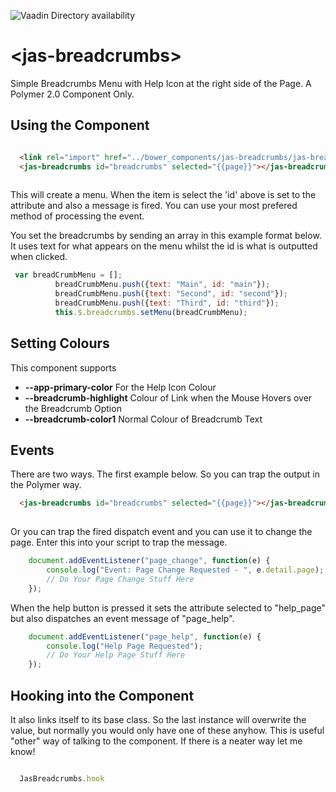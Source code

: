 ![Vaadin Directory availability](https://img.shields.io/badge/Vaadin%20Directory-available-green.svg?style=flat-square&colorB=00b4f0&link=https://vaadin.com/directory)

<!--
```
<custom-element-demo>
<template>
    <link rel="import" href="jas-breadcrumbs.html">
    <jas-breadcrumbs id="breadcrumbs" selected="{{page}}"></jas-breadcrumbs>
    <script>
        document.addEventListener("DOMContentLoaded", function(event) {
          var breadCrumbMenu = [];
          breadCrumbMenu.push({text: "Main", id: "main"});
          breadCrumbMenu.push({text: "Second", id: "second"});
          breadCrumbMenu.push({text: "Third", id: "third"});
          JasBreadcrumbs.hook.setMenu(breadCrumbMenu);
        });
    </script>
</template>
</custom-element-demo>
```
-->

# \<jas-breadcrumbs\>

Simple Breadcrumbs Menu with Help Icon at the right side of the Page.  A Polymer 2.0 Component Only.

## Using the Component

```html

  <link rel="import" href="../bower_components/jas-breadcrumbs/jas-breadcrumbs.html">
  <jas-breadcrumbs id="breadcrumbs" selected="{{page}}"></jas-breadcrumbs>
  
```
This will create a menu.  When the item is select the 'id' above is set to the attribute and also a message is fired.  You can use your most prefered method of processing the event.

You set the breadcrumbs by sending an array in this example format below.  It uses text for what appears on the menu whilst the id is what is outputted when clicked.

```javascript
 var breadCrumbMenu = [];
          breadCrumbMenu.push({text: "Main", id: "main"});
          breadCrumbMenu.push({text: "Second", id: "second"});
          breadCrumbMenu.push({text: "Third", id: "third"});
          this.$.breadcrumbs.setMenu(breadCrumbMenu);

```

## Setting Colours

This component supports

* **--app-primary-color** For the Help Icon Colour
* **--breadcrumb-highlight** Colour of Link when the Mouse Hovers over the Breadcrumb Option
* **--breadcrumb-color1**  Normal Colour of Breadcrumb Text

## Events

There are two ways.  The first example below.  So you can trap the output in the Polymer way.

```html
  <jas-breadcrumbs id="breadcrumbs" selected="{{page}}"></jas-breadcrumbs>
  
```

Or you can trap the fired dispatch event and you can use it to change the page.  Enter this into your script to trap the message.

```javascript
    document.addEventListener("page_change", function(e) {
        console.log("Event: Page Change Requested - ", e.detail.page);
        // Do Your Page Change Stuff Here
    });
```

When the help button is pressed it sets the attribute selected to "help_page" but also dispatches an event message of "page_help".

```javascript
    document.addEventListener("page_help", function(e) {
        console.log("Help Page Requested");
        // Do Your Help Page Stuff Here
    });
```

## Hooking into the Component

It also links itself to its base class.  So the last instance will overwrite the value, but normally you would only have one of these anyhow. This is useful "other" way of talking to the component. If there is a neater way let me know!

```javascript

  JasBreadcrumbs.hook 
  
```
